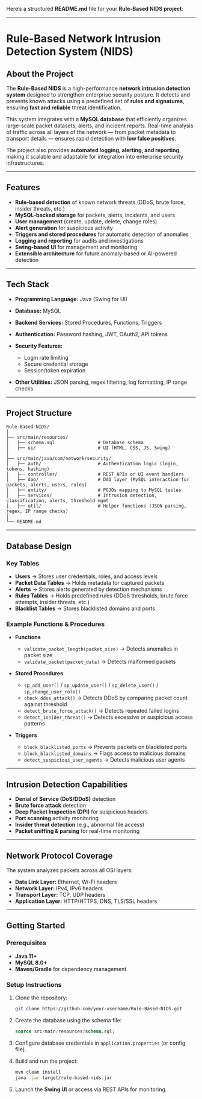 Here’s a structured **README.md** file for your **Rule-Based NIDS project**:

---

# Rule-Based Network Intrusion Detection System (NIDS)

## About the Project

The **Rule-Based NIDS** is a high-performance **network intrusion detection system** designed to strengthen enterprise security posture. It detects and prevents known attacks using a predefined set of **rules and signatures**, ensuring **fast and reliable** threat identification.

This system integrates with a **MySQL database** that efficiently organizes large-scale packet datasets, alerts, and incident reports. Real-time analysis of traffic across all layers of the network — from packet metadata to transport details — ensures rapid detection with **low false positives**.

The project also provides **automated logging, alerting, and reporting**, making it scalable and adaptable for integration into enterprise security infrastructures.

---

## Features

*  **Rule-based detection** of known network threats (DDoS, brute force, insider threats, etc.)
*  **MySQL-backed storage** for packets, alerts, incidents, and users
*  **User management** (create, update, delete, change roles)
*  **Alert generation** for suspicious activity
*  **Triggers and stored procedures** for automatic detection of anomalies
*  **Logging and reporting** for audits and investigations
*  **Swing-based UI** for management and monitoring
*  **Extensible architecture** for future anomaly-based or AI-powered detection

---

## Tech Stack

* **Programming Language:** Java (Swing for UI)
* **Database:** MySQL
* **Backend Services:** Stored Procedures, Functions, Triggers
* **Authentication:** Password hashing, JWT, OAuth2, API tokens
* **Security Features:**

  * Login rate limiting
  * Secure credential storage
  * Session/token expiration
* **Other Utilities:** JSON parsing, regex filtering, log formatting, IP range checks

---

## Project Structure

```
Rule-Based-NIDS/
│
├── src/main/resources/
│   ├── schema.sql                # Database schema
│   ├── ui/                       # UI (HTML, CSS, JS, Swing)
│
├── src/main/java/com/network/security/
│   ├── auth/                     # Authentication logic (login, tokens, hashing)
│   ├── controller/               # REST APIs or UI event handlers
│   ├── dao/                      # DAO layer (MySQL interaction for packets, alerts, users, rules)
│   ├── entity/                   # POJOs mapping to MySQL tables
│   ├── services/                 # Intrusion detection, classification, alerts, threshold mgmt
│   ├── util/                     # Helper functions (JSON parsing, regex, IP range checks)
│
└── README.md
```

---

## Database Design

### Key Tables

* **Users** → Stores user credentials, roles, and access levels
* **Packet Data Tables** → Holds metadata for captured packets
* **Alerts** → Stores alerts generated by detection mechanisms
* **Rules Tables** → Holds predefined rules (DDoS thresholds, brute force attempts, insider threats, etc.)
* **Blacklist Tables** → Stores blacklisted domains and ports

### Example Functions & Procedures

* **Functions**

  * `validate_packet_length(packet_size)` → Detects anomalies in packet size
  * `validate_packet(packet_data)` → Detects malformed packets

* **Stored Procedures**

  * `sp_add_user()` / `sp_update_user()` / `sp_delete_user()` / `sp_change_user_role()`
  * `check_ddos_attack()` → Detects DDoS by comparing packet count against threshold
  * `detect_brute_force_attack()` → Detects repeated failed logins
  * `detect_insider_threat()` → Detects excessive or suspicious access patterns

* **Triggers**

  * `block_blacklisted_ports` → Prevents packets on blacklisted ports
  * `block_blacklisted_domains` → Flags access to malicious domains
  * `detect_suspicious_user_agents` → Detects malicious user agents

---

## Intrusion Detection Capabilities

* **Denial of Service (DoS/DDoS)** detection
* **Brute force attack** detection
* **Deep Packet Inspection (DPI)** for suspicious headers
* **Port scanning** activity monitoring
* **Insider threat detection** (e.g., abnormal file access)
* **Packet sniffing & parsing** for real-time monitoring

---

## Network Protocol Coverage

The system analyzes packets across all OSI layers:

* **Data Link Layer:** Ethernet, Wi-Fi headers
* **Network Layer:** IPv4, IPv6 headers
* **Transport Layer:** TCP, UDP headers
* **Application Layer:** HTTP/HTTPS, DNS, TLS/SSL headers

---

## Getting Started

### Prerequisites

* **Java 11+**
* **MySQL 8.0+**
* **Maven/Gradle** for dependency management

### Setup Instructions

1. Clone the repository:

   ```bash
   git clone https://github.com/your-username/Rule-Based-NIDS.git
   ```
2. Create the database using the schema file:

   ```sql
   source src/main/resources/schema.sql;
   ```
3. Configure database credentials in `application.properties` (or config file).
4. Build and run the project:

   ```bash
   mvn clean install
   java -jar target/rule-based-nids.jar
   ```
5. Launch the **Swing UI** or access via REST APIs for monitoring.
 
 
